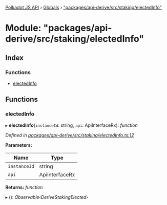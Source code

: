 [Polkadot JS API](../README.md) › [Globals](../globals.md) › ["packages/api-derive/src/staking/electedInfo"](_packages_api_derive_src_staking_electedinfo_.md)

# Module: "packages/api-derive/src/staking/electedInfo"

## Index

### Functions

* [electedInfo](_packages_api_derive_src_staking_electedinfo_.md#electedinfo)

## Functions

###  electedInfo

▸ **electedInfo**(`instanceId`: string, `api`: ApiInterfaceRx): *function*

*Defined in [packages/api-derive/src/staking/electedInfo.ts:12](https://github.com/polkadot-js/api/blob/eda5edbd4/packages/api-derive/src/staking/electedInfo.ts#L12)*

**Parameters:**

Name | Type |
------ | ------ |
`instanceId` | string |
`api` | ApiInterfaceRx |

**Returns:** *function*

▸ (): *Observable‹DeriveStakingElected›*
